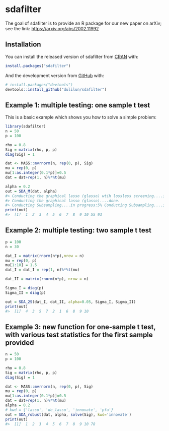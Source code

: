 
<!-- README.md is generated from README.Rmd. Please edit that file -->

# sdafilter

<!-- badges: start -->

<!-- badges: end -->

The goal of sdafilter is to provide an R package for our new paper on
arXiv; see the link: <https://arxiv.org/abs/2002.11992>

## Installation

You can install the released version of sdafilter from
[CRAN](https://CRAN.R-project.org) with:

``` r
install.packages("sdafilter")
```

And the development version from [GitHub](https://github.com/) with:

``` r
# install.packages("devtools")
devtools::install_github("dulilun/sdafilter")
```

## Example 1: multiple testing: one sample t test

This is a basic example which shows you how to solve a simple problem:

``` r
library(sdafilter)
n = 50
p = 100

rho = 0.8
Sig = matrix(rho, p, p)
diag(Sig) = 1

dat <- MASS::mvrnorm(n, rep(0, p), Sig)
mu = rep(0, p)
mu[1:as.integer(0.1*p)]=0.5
dat = dat+rep(1, n)%*%t(mu)

alpha = 0.2
out = SDA_M(dat, alpha)
#> Conducting the graphical lasso (glasso) wtih lossless screening....in progress: 9%Conducting the graphical lasso (glasso) wtih lossless screening....in progress: 19%Conducting the graphical lasso (glasso) wtih lossless screening....in progress: 30%Conducting the graphical lasso (glasso) wtih lossless screening....in progress: 40%Conducting the graphical lasso (glasso) wtih lossless screening....in progress: 50%Conducting the graphical lasso (glasso) wtih lossless screening....in progress: 60%Conducting the graphical lasso (glasso) wtih lossless screening....in progress: 70%Conducting the graphical lasso (glasso) wtih lossless screening....in progress: 80%Conducting the graphical lasso (glasso) wtih lossless screening....in progress: 90%
#> Conducting the graphical lasso (glasso)....done.                                          
#> Conducting Subsampling....in progress:5% Conducting Subsampling....in progress:10% Conducting Subsampling....in progress:15% Conducting Subsampling....in progress:20% Conducting Subsampling....in progress:25% Conducting Subsampling....in progress:30% Conducting Subsampling....in progress:35% Conducting Subsampling....in progress:40% Conducting Subsampling....in progress:45% Conducting Subsampling....in progress:50% Conducting Subsampling....in progress:55% Conducting Subsampling....in progress:60% Conducting Subsampling....in progress:65% Conducting Subsampling....in progress:70% Conducting Subsampling....in progress:75% Conducting Subsampling....in progress:80% Conducting Subsampling....in progress:85% Conducting Subsampling....in progress:90% Conducting Subsampling....in progress:95% Conducting Subsampling....in progress:100% Conducting Subsampling....done.                  
print(out)
#>  [1]  1  2  3  4  5  6  7  8  9 10 55 93
```

## Example 2: multiple testing: two sample t test

``` r
p = 100
n = 30

dat_I = matrix(rnorm(n*p),nrow = n)
mu = rep(0, p)
mu[1:10] = 1.5
dat_I = dat_I = rep(1, n)%*%t(mu)

dat_II = matrix(rnorm(n*p), nrow = n)

Sigma_I = diag(p)
Sigma_II = diag(p)

out = SDA_2S(dat_I, dat_II, alpha=0.05, Sigma_I, Sigma_II)
print(out)
#>  [1]  4  3  5  7  2  1  6  8  9 10
```

## Example 3: new function for one-sample t test, with various test statistics for the first sample provided

``` r
n = 50
p = 100

rho = 0.8
Sig = matrix(rho, p, p)
diag(Sig) = 1

dat <- MASS::mvrnorm(n, rep(0, p), Sig)
mu = rep(0, p)
mu[1:as.integer(0.1*p)]=0.5
dat = dat+rep(1, n)%*%t(mu)
alpha = 0.2
# kwd = {'lasso', 'de_lasso', 'innovate', 'pfa'}
out = SDA_robust(dat, alpha, solve(Sig), kwd='innovate')
print(out)
#>  [1]  1  2  3  4  5  6  7  8  9 10 78
```
